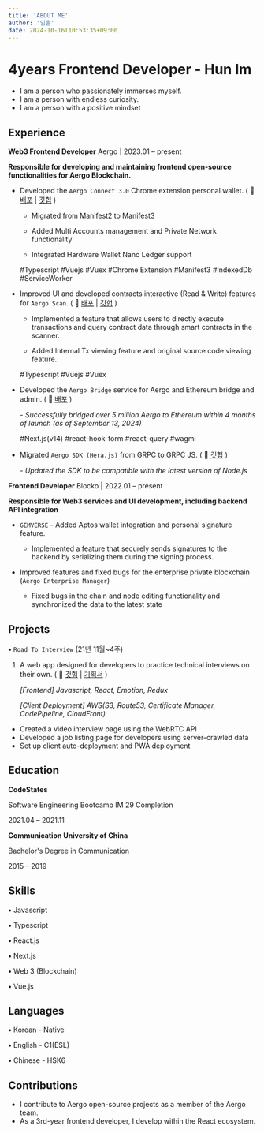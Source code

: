 ```yaml
---
title: 'ABOUT ME'
author: '임훈'
date: 2024-10-16T10:53:35+09:00
---
```


# 4years Frontend Developer - Hun Im
* I am a person who passionately immerses myself.
* I am a person with endless curiosity.
* I am a person with a positive mindset

## Experience

**Web3 Frontend Developer**
Aergo  |  2023.01 – present

**Responsible for developing and maintaining frontend open-source functionalities for Aergo Blockchain.**

- Developed the `Aergo Connect 3.0` Chrome extension personal wallet. ( 📎  [배포](https://chromewebstore.google.com/detail/aergo-connect-30/mcijhnoalllmbiehiebonblllpimlnle) | [깃헙](https://github.com/aergoio/aergo-connect-3.0)  )
    
    - Migrated from Manifest2 to Manifest3
    
    - Added Multi Accounts management and Private Network functionality
    
    - Integrated Hardware Wallet Nano Ledger support
    
    #Typescript #Vuejs #Vuex #Chrome Extension #Manifest3 #IndexedDb #ServiceWorker
    
- Improved UI and developed contracts interactive (Read & Write) features for `Aergo Scan`. ( 📎  [배포](https://mainnet.aergoscan.io/) | [깃헙](https://github.com/aergoio/aergoscan_v2_frontend)  )
    
    - Implemented a feature that allows users to directly execute transactions and query contract data through smart contracts in the scanner.

    - Added Internal Tx viewing feature and original source code viewing feature.
    
    #Typescript #Vuejs #Vuex
    
- Developed the `Aergo Bridge` service for Aergo and Ethereum bridge and admin. ( 📎  [배포](https://bridge.aergo.io/)  )
    
    *- Successfully bridged over 5 million Aergo to Ethereum within 4 months of launch (as of September 13, 2024)*
    
    #Next.js(v14) #react-hook-form #react-query #wagmi
    
- Migrated `Aergo SDK (Hera.js)` from GRPC to GRPC JS. ( 📎  [깃헙](https://github.com/aergoio/herajs)  )
    
    *- Updated the SDK to be compatible with the latest version of Node.js*
    

**Frontend Developer**
Blocko  |  2022.01 – present

**Responsible for Web3 services and UI development, including backend API integration**

- `GEMVERSE` - Added Aptos wallet integration and personal signature feature.
    
    - Implemented a feature that securely sends signatures to the backend by serializing them during the signing process.
    
- Improved features and fixed bugs for the enterprise private blockchain (`Aergo Enterprise Manager`)
    
    - Fixed bugs in the chain and node editing functionality and synchronized the data to the latest state
    

## Projects

**•**  `Road To Interview` (21년 11월~4주)

1. A web app designed for developers to practice technical interviews on their own. ( 📎  [깃헙](https://github.com/codestates/road-to-interview) | [기획서](https://www.notion.so/18-KKAN-BU-Road-To-Interview-6ffa679db3d44ea3aa575adbbb187743?pvs=21)  )
    
    *[Frontend] Javascript, React, Emotion, Redux* 
    
    *[Client Deployment] AWS(S3, Route53, Certificate Manager, CodePipeline, CloudFront)*

- Created a video interview page using the WebRTC API
- Developed a job listing page for developers using server-crawled data
- Set up client auto-deployment and PWA deployment

## Education

**CodeStates**  

Software Engineering Bootcamp IM 29 Completion

2021.04 – 2021.11

**Communication University of China**

Bachelor's Degree in Communication

2015 – 2019

## Skills

**•**   Javascript

**•**   Typescript

**•**   React.js

**•**   Next.js

**•**   Web 3 (Blockchain)

**•**   Vue.js

## Languages

**•**   Korean - Native

**•**   English - C1(ESL)

**•**   Chinese - HSK6

## Contributions

- I contribute to Aergo open-source projects as a member of the Aergo team.
- As a 3rd-year frontend developer, I develop within the React ecosystem.